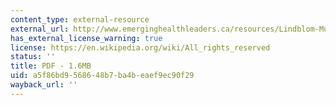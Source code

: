 ```yaml
---
content_type: external-resource
external_url: http://www.emerginghealthleaders.ca/resources/Lindblom-Muddling.pdf
has_external_license_warning: true
license: https://en.wikipedia.org/wiki/All_rights_reserved
status: ''
title: PDF - 1.6MB
uid: a5f86bd9-5686-48b7-ba4b-eaef9ec90f29
wayback_url: ''
---
```

